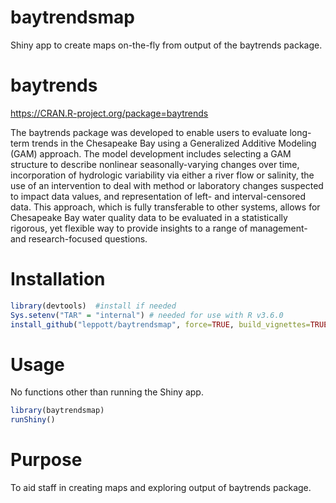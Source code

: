 # baytrendsmap

Shiny app to create maps on-the-fly from output of the baytrends package.

# baytrends

https://CRAN.R-project.org/package=baytrends 

The baytrends package was developed to enable users to evaluate long-term trends in the Chesapeake Bay using a Generalized Additive Modeling (GAM) approach. The model development includes selecting a GAM structure to describe nonlinear seasonally-varying changes over time, incorporation of hydrologic variability via either a river flow or salinity, the use of an intervention to deal with method or laboratory changes suspected to impact data values, and representation of left- and interval-censored data. This approach, which is fully transferable to other systems, allows for Chesapeake Bay water quality data to be evaluated in a statistically rigorous, yet flexible way to provide insights to a range of management- and research-focused questions.

# Installation

``` r
library(devtools)  #install if needed
Sys.setenv("TAR" = "internal") # needed for use with R v3.6.0
install_github("leppott/baytrendsmap", force=TRUE, build_vignettes=TRUE)
```

# Usage
No functions other than running the Shiny app.

```r
library(baytrendsmap)
runShiny()
```

# Purpose

To aid staff in creating maps and exploring output of baytrends package.